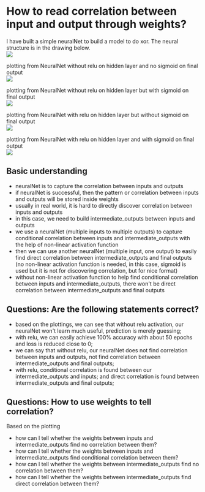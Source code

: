 # How to read correlation between input and output through weights?
I have built a simple neuralNet to build a model to do xor. The neural structure is in the drawing below.     
![](https://lh3.googleusercontent.com/w3dqSSnbXDrQEXHbrfOi93Xh4c7ZJVKKgeaLANf2gv2YI-4qL_7_gEKZyXO4k9gaZ5E0uwJebPWf59vTulZ_YzusSzM756LJVOc9qX9Pi8OsB3wirMo4SZIzgB-1kVH-1VHUHdZYiL32C6XIyfin61NjtaK9NkhQaXGOGX3ph4qxaEft96MnJTbtZdkazdxAk6mYd7TdVkUDS7dZEewvS071_hYQkQpUNnpVLl4KVEOs3JcojmbrwLzlYfQZSpKYi88HZh8pNpWwbRGVnfrsD1Ofky3Lbd_X4XYq0sR-6MNfqIEtAnV_teWbbblptzcK4lLiMMTJT8WThpwHVfeMrtCNbwx06_P4q4sTjLmfVm17AJl-FUMn4iTOojeZz4HUHH5PmTDi6_jCNOpUFhPIdvnz8K8zh3K5CCz9ObRLmxwC86wKKwchvbCuyXbShCZRhI8-zhMAVtE9iWxsaEMZTw6PSgocDOsJ4NZHG2oiZAH6QHZpnycE926Jw5LBA3q7139aiDfHhQ7dMsAyd7JHe1IiMt_BdwnCuD-LvRSdiNB42jGzROjKF1Q1qBBC7hIuJUpQ62BeH2d2cJOe8oSCkSNgdaMGUBTKxSKnUHKNZYFTQt-24oNHeWxg=w1732-h1224-no)

plotting from NeuralNet without relu on hidden layer and no sigmoid on final output     
![](https://lh3.googleusercontent.com/qpMGGdWc61mJ417s4wa0bqIM0RsXMj0FN5VFKkVdV-JrtfSyCwF81swSok70XUR6LOJeu7FnqPWD_pA293j4heurJtV_hkOhLEjO8Y5nNhLNuFYInUs8QwT_S-1o6jUNkS6oEhNTLegzo2zQcLGhbmdmCQOQ6uHSsN-sNHfFyMuOpoFmtCV3nTDC8qzOWok41uUAntlJmN-UxxluGvmDbHfxrJWXyhA9MnMagGMapMcvC3Kr6DXhfBjaaC-ZBAIeUfNC7S85XsxuKO4sCSUkH9sNZMdjzwD3rXZF00MV49cEomI_Rn06Km0SHbDMmJrlxaMCUcx4HToJqvawx-OwvAx_LTYIPOls-K8wpZ1O7t06-6cYA7HpV2_zXtOPo1LpgJ029O1dJ5LxTOaMhm5xWA5k8wOq8rr2FwtvSQ_0wpWVW_Fubr0bOCH6XXbhMquF-RDM33cOofpeHOKaY5bU5H8InkmyqDozOoKZud96SE5D9TRa2qSr0lXuNEmSh4ySrmtu3HiQFuT1ynB5TtswHxIg2qygJlIrx3atb4FSKNCCTDNq5oQHJNpo3e3k0mWcG0u0zUMVkn2TJcRwCe3IN0GYbFxYUUxA8uho9CTjHtnzpe2zV8Ozo6kw=w2452-h1224-no)

plotting from NeuralNet without relu on hidden layer but with sigmoid on final output    
![](https://lh3.googleusercontent.com/Scz7ELOHXOAgKjnE-ciR208UHfy3DECH_jpl9MhpPmLU0ZeuL6Wvq-9nWAsWuh2FEbhSpfOMTS-L2etmv5KDtG-9L3wXwJ6Z81wSKvvtGEmmia_y1Ei0neGfYyUEVyt2OWRO9Lv2ZXY_5EvBYVnXwiu4YpbSoiFZ2nuePnimZQSBVKZIu0jtfM8v9u-UQhtFL4frupwGxF7unaiBHVyIN8JXIVSxdCAESfdreQq42NyFK0veuuKDLfSRKn1r1NeT-M7DEDWdz5J78ZEWd_uiJN9GgjJ7dYNlaMajvKPdwbvIt96mq9qdqbM2cODvqqy2LrR4ZPK8zBmTc7IDOEUtR_P8CcjcQRdOrBW3qXUDup8x7MfUcbUOQuYnQ0G2KawHS4FM5XC3A46IbyMluyrchVIx1lZm31IYCNKz8ouYkynamiHK_PHWCHxUi4zSNW1Awh8CZ9qGaBdMEySR3wn1vugxuWxwGlQYEgLBSTRMt_TEqp_AGU6k6Z9VtO8BHAoloylrGDdnOkvAmxAsnyvbm4tqQxrVYMgnsKsgNK9aMyXDkG00B4fTM1cnmlSmxXW4nu-EPCTCk1nojJZ2mFfAz8oiOoHpWEjD0vuYcsJZ41iLaolVtk4pDbkR=w2416-h1224-no)

plotting from NeuralNet with relu on hidden layer but without sigmoid on final output    
![](https://lh3.googleusercontent.com/bo4G958sg89Wh-4MzSj_PGSwMkPfU-ryXu_Ol-FympecCMW-HxP0EolhzG5_i5Gx2rN5yUd_7OoUIU0RIuTMnWFgPpjfIOEbUaZSJ1VAp3nxNt4OM8Cp6nFkDPu3GgORHMRyvaXnE26tBT1JS5JZ7JRmoQBUPo6RooI2Wx7YJTLJVw03PZCQsJx2hNCLTVs7c5fD4C5ubL9SUoINS9_1grUocwoCuhZC5cswOeIXXOgAsz63FjosGJVTwJqmW0aziGvarZ4-9VG-OZhzI5QLEDjVqtTyj8Vg4XB32DVqCryNnOviU5jzBpmil0OI-GgDNeE1-kgW3t3y3IEqmMYAdc2x8Ar6BLggNtyLnMuIA6nhCHcpIQxsz2CKMHiofjogc-QLRbHlY6JOov4KxnxaxziPeT2ZUV8r44UmJ1ym0xA82Vh6cHAjhqR7f2TGy03-BsZn9axRh72TfQzPdOr830ziUwshOOnmVcmBWjbQfOxfnjkzw4DpbV6jWmv7PCk_yMSlYtpU-xIDr1QMTL9HSZCViHToRqkLQ3gBcE_pahypuOiwwoKRC5FS2Fb2rA25wPKkH-xtP7enDhKiBJljMiwv8nFiRT4oPtq_M_Sy0TzEOMEcLuMc06oD=w2410-h1224-no)

plotting from NeuralNet with relu on hidden layer and with sigmoid on final output    
![](https://lh3.googleusercontent.com/r9xx3zaHzxD87-cBAsU2-U9wserUHsr2QqBsUHyNcVnsOnk7NT2VGuaGF2Qmt7Ghua8H30JD8macb6ZqUTXAFxQnWk5wJQClyacPU1AfMQUJxmFhYgixAbRp4Z3mqVNM4tiUrJhveXtW-hl2RF6IphbkYYbfkaUWJNTiTTpGl4dmDidcVuNIezBa6GDGMt9wmXCGaVWYpGUjVaCygSDC1hdapzk_EKRcet51Oq13pC6YyEIHRvW69PvTx-E29Qcs2mSWSxyu71dOLEHG6R5APcYzqFtWCwP3qb62EiSUfDZhaXCG2OkdCR3TtPzBX_NwVL27p1V-mlo0W1io4ABIbHmhhO0LDIB5tsFP4nqij6Kpot-ase4P2yn3ZlYB8SqScXKmpAJlgdjcOUsvuzqN_oyyPCDuVx9la1CZP2FDIOi72Efn3TQysbJq_26ijLd9t4_9G6F869VYlJypvt2EqFg60vQybHy_qKJ6kcEgfqGxkHBy5hdDPKs7aAChZZmkL7-mjmxmj38QabV2nb1PYgJt7kqCZ0tGnh4n9Oj-YaEcH0Gd7aXx-V7QVoeabgpihKAujqe183AekIW0oA061Sa6gt6z4_m2i3amh9ZQq6tUXorpBCecj-l5=w2428-h1224-no)

## Basic understanding
- neuralNet is to capture the correlation between inputs and outputs
- if neuralNet is successful, then the pattern or correlation between inputs and outputs will be stored inside weights
- usually in real world, it is hard to directly discover correlation between inputs and outputs
- in this case, we need to build intermediate_outputs between inputs and outputs
- we use a neuralNet (multiple inputs to multiple outputs) to capture conditional correlation between inputs and intermediate_outputs with the help of non-linear activation function
- then we can use another neuralNet (multiple input, one output) to easily find direct correlation between intermediate_outputs and final outputs (no non-linear activation function is needed, in this case, sigmoid is used but it is not for discovering correlation, but for nice format)
- without non-linear activation function to help find conditional correlation between inputs and intermediate_outputs, there won't be direct correlation between intermediate_outputs and final outputs

## Questions: Are the following statements correct?     
- based on the plottings, we can see that without relu activation, our neuralNet won't learn much useful, prediction is merely guessing;
- with relu, we can easily achieve 100% accuracy with about 50 epochs and loss is reduced close to 0;
- we can say that without relu, our neuralNet does not find correlation between inputs and outputs, not find correlation between intermediate_outputs and final outputs;
- with relu, conditional correlation is found between our intermediate_outputs and inputs; and direct correlation is found between intermediate_outputs and final outputs;

## Questions: How to use weights to tell correlation?
Based on the plotting     
- how can I tell whether the weights between inputs and intermediate_outputs find no correlation between them?
- how can I tell whether the weights between inputs and intermediate_outputs find conditional correlation between them?
- how can I tell whether the weights between intermediate_outputs find no correlation between them?
- how can I tell whether the weights between intermediate_outputs find direct correlation between them?
